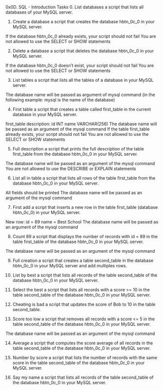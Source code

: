 0x0D. SQL - Introduction
Tasks
0. List databases
 a script that lists all databases of your MySQL server.

1. Create a database
a script that creates the database hbtn_0c_0 in your MySQL server.

If the database hbtn_0c_0 already exists, your script should not fail
You are not allowed to use the SELECT or SHOW statements

2. Delete a database
a script that deletes the database hbtn_0c_0 in your MySQL server.

If the database hbtn_0c_0 doesn’t exist, your script should not fail
You are not allowed to use the SELECT or SHOW statements

3. List tables
 a script that lists all the tables of a database in your MySQL server.

The database name will be passed as argument of mysql command (in the following example: mysql is the name of the database)

4. First table
a script that creates a table called first_table in the current database in your MySQL server.

first_table description:
id INT
name VARCHAR(256)
The database name will be passed as an argument of the mysql command
If the table first_table already exists, your script should not fail
You are not allowed to use the SELECT or SHOW statements

5. Full description
a script that prints the full description of the table first_table from the database hbtn_0c_0 in your MySQL server.

The database name will be passed as an argument of the mysql command
You are not allowed to use the DESCRIBE or EXPLAIN statements

6. List all in table
a script that lists all rows of the table first_table from the database hbtn_0c_0 in your MySQL server.

All fields should be printed
The database name will be passed as an argument of the mysql command

7. First add
a script that inserts a new row in the table first_table (database hbtn_0c_0) in your MySQL server.

New row:
id = 89
name = Best School
The database name will be passed as an argument of the mysql command

8. Count 89
a script that displays the number of records with id = 89 in the table first_table of the database hbtn_0c_0 in your MySQL server.

The database name will be passed as an argument of the mysql command

9. Full creation
 a script that creates a table second_table in the database hbtn_0c_0 in your MySQL server and add multiples rows.

10. List by best
a script that lists all records of the table second_table of the database hbtn_0c_0 in your MySQL server.

11. Select the best
a script that lists all records with a score >= 10 in the table second_table of the database hbtn_0c_0 in your MySQL server.

12. Cheating is bad
a script that updates the score of Bob to 10 in the table second_table.

13. Score too low
a script that removes all records with a score <= 5 in the table second_table of the database hbtn_0c_0 in your MySQL server.

The database name will be passed as an argument of the mysql command

14. Average
a script that computes the score average of all records in the table second_table of the database hbtn_0c_0 in your MySQL server.

15. Number by score
a script that lists the number of records with the same score in the table second_table of the database hbtn_0c_0 in your MySQL server.

16. Say my name
a script that lists all records of the table second_table of the database hbtn_0c_0 in your MySQL server.



